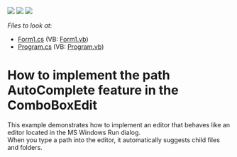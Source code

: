 <!-- default badges list -->
![](https://img.shields.io/endpoint?url=https://codecentral.devexpress.com/api/v1/VersionRange/128621387/10.1.4%2B)
[![](https://img.shields.io/badge/Open_in_DevExpress_Support_Center-FF7200?style=flat-square&logo=DevExpress&logoColor=white)](https://supportcenter.devexpress.com/ticket/details/E2639)
[![](https://img.shields.io/badge/📖_How_to_use_DevExpress_Examples-e9f6fc?style=flat-square)](https://docs.devexpress.com/GeneralInformation/403183)
<!-- default badges end -->
<!-- default file list -->
*Files to look at*:

* [Form1.cs](./CS/WindowsApplication1/Form1.cs) (VB: [Form1.vb](./VB/WindowsApplication1/Form1.vb))
* [Program.cs](./CS/WindowsApplication1/Program.cs) (VB: [Program.vb](./VB/WindowsApplication1/Program.vb))
<!-- default file list end -->
# How to implement the path AutoComplete feature in the ComboBoxEdit


<p>This example demonstrates how to implement an editor that behaves like an editor located in the MS Windows Run dialog. <br />
When you type a path into the editor, it automatically suggests child files and folders.</p>

<br/>



